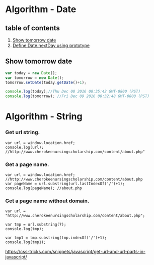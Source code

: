 # Algorithm - Date

## table of contents
1. [Show tomorrow date](#show-tomorrow-date)
2. [Define Date.nextDay using prototype](#)


## Show tomorrow date
```js
var today = new Date();
var tomorrow = new Date();
tomorrow.setDate(today.getDate()+1);

console.log(today);//Thu Dec 08 2016 08:35:42 GMT-0800 (PST)
console.log(tomorrow); //Fri Dec 09 2016 08:32:48 GMT-0800 (PST)
```

# Algorithm - String


### Get url string.
```
var url = window.location.href;
console.log(url); //http://www.cherokeenursingscholarship.com/content/about.php"
```

### Get a page name.
```
var url = window.location.href; //http://www.cherokeenursingscholarship.com/content/about.php
var pageName = url.substring(url.lastIndexOf('/')+1);
console.log(pageName); //about.php

```
### Get a page name without domain.
```
var url = "http://www.cherokeenursingscholarship.com/content/about.php";

var tmp = url.substring(7);
console.log(tmp);

var tmp1 = tmp.substring(tmp.indexOf('/')+1);
console.log(tmp1);
```
https://css-tricks.com/snippets/javascript/get-url-and-url-parts-in-javascript/

